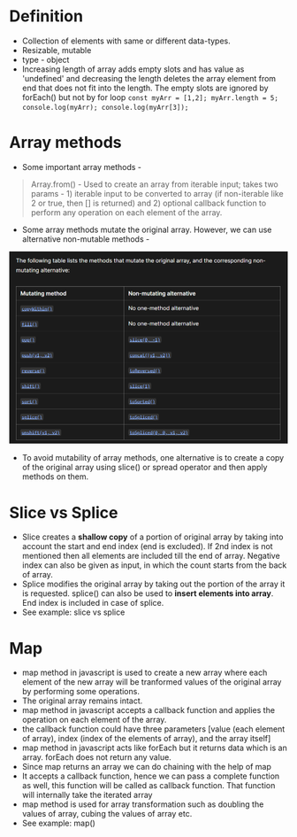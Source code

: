 # Definition
* Collection of elements with same or different data-types.
* Resizable, mutable
* type - object
* Increasing length of array adds empty slots and has value as 'undefined' and decreasing the length deletes the array element from end that does not fit into the length. The empty slots are ignored by forEach() but not by for loop
  `const myArr = [1,2]; myArr.length = 5; console.log(myArr); console.log(myArr[3]);`

# Array methods
* Some important array methods -
> Array.from() - Used to create an array from iterable input; takes two params - 1) iterable input to be converted to array (if non-iterable like 2 or true, then [] is returned) and 2) optional callback function to perform any operation on each element of the array.
* Some array methods mutate the original array. However, we can use alternative non-mutable methods -
  
 ![mutable vs non-mutable array methods](https://github.com/harshitrajsinha/learn-js/blob/main/Assets/Screenshot%202024-08-25%20092701.png?raw=true)

 * To avoid mutability of array methods, one alternative is to create a copy of the original array using slice() or spread operator and then apply methods on them.

# Slice vs Splice
* Slice creates a **shallow copy** of a portion of original array by taking into account the start and end index (end is excluded). If 2nd index is not mentioned then all elements are included till the end of array. Negative index can also be given as input, in which the count starts from the back of array.
* Splice modifies the original array by taking out the portion of the array it is requested. splice() can also be used to **insert elements into array**. End index is included in case of splice.
* See example: slice vs splice

# Map
* map method in javascript is used to create a new array where each element of the new array will be tranformed values of the original array by performing some operations.
* The original array remains intact.
* map method in javascript accepts a callback function and applies the operation on each element of the array.
* the callback function could have three parameters [value (each element of array), index (index of the elements of array), and the array itself]
* map method in javascript acts like forEach but it returns data which is an array. forEach does not return any value. 
* Since map returns an array we can do chaining with the help of map
* It accepts a callback function, hence we can pass a complete function as well, this function will be called as callback function. That function will internally take the iterated array
* map method is used for array transformation such as doubling the values of array, cubing the values of array etc.
* See example: map()

